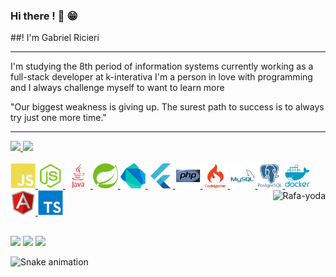 ### Hi there !  👋 :grin: 
##! I'm Gabriel Ricieri

---------------------------------------------------------------------------------------------------------------------------------------------------------------------------------
I'm studying the 8th period of information systems currently working as a full-stack developer at k-interativa I'm a person in love with programming and I always challenge myself to want to learn more

"Our biggest weakness is giving up. The surest path to success is to always try just one more time."

---------------------------------------------------------------------------------------------------------------------------------------------------------------------------------
 <div>
  <a href="https://github.com/GabrielRicieri">
  <img height="180em" src="https://github-readme-stats.vercel.app/api?username=GabrielRicieri&show_icons=true&theme=vue-dark&include_all_commits=true&count_private=true"/>
  <img height="180em" src="https://github-readme-stats.vercel.app/api/top-langs/?username=GabrielRicieri&layout=compact&langs_count=7&theme=vue-dark"/>
</div>
<div style="display: inline_block"><br>
  <img src="https://github.com/devicons/devicon/blob/master/icons/javascript/javascript-plain.svg" alt="javascript" width="40" height="40"/>
  <img src="https://github.com/devicons/devicon/blob/master/icons/nodejs/nodejs-plain.svg" alt="nodejs" width="40" height="40"/>
  <img src="https://github.com/devicons/devicon/blob/master/icons/java/java-plain-wordmark.svg" alt="java" width="40" height="40"/>
  <img src="https://github.com/devicons/devicon/blob/master/icons/spring/spring-original.svg" alt="spring" width="40" height="40"/>
  <img src="https://github.com/devicons/devicon/blob/master/icons/dart/dart-original.svg" alt="dart" width="40" height="40" />
  <img src="https://github.com/devicons/devicon/blob/master/icons/flutter/flutter-original.svg" alt="flutter" width="40" height="40" />
  <img src="https://github.com/devicons/devicon/blob/master/icons/php/php-original.svg" alt="php" width="40" height="40" />
  <img src="https://github.com/devicons/devicon/blob/master/icons/codeigniter/codeigniter-plain-wordmark.svg" alt="codeigniter" width="40" height="40" />
  <img src="https://github.com/devicons/devicon/blob/master/icons/mysql/mysql-plain-wordmark.svg" alt="mysql" width="40" height="40"/>
  <img src="https://github.com/devicons/devicon/blob/master/icons/postgresql/postgresql-plain-wordmark.svg" alt="postgresql" width="40" height="40"/>
  <img src="https://github.com/devicons/devicon/blob/master/icons/docker/docker-plain-wordmark.svg" alt="docker" width="40" height="40"/>
  <img src="https://github.com/devicons/devicon/blob/master/icons/angularjs/angularjs-original.svg" alt="docker" width="40" height="40"/>
  <img src="https://github.com/devicons/devicon/blob/master/icons/typescript/typescript-original.svg" alt="docker" width="40" height="40"/>
 
 
 <img align="right" alt="Rafa-yoda" src="https://www.criarbanner.com.br/criargifs/a/b230b18d9dc63be001fbdf584d0baa50.gif">
 
</div>
  
  ##
 
<div> 
  <a href="https://www.instagram.com/gabriel.martines.9484/" target="_blank"><img src="https://img.shields.io/badge/-Instagram-%23E4405F?style=for-the-badge&logo=instagram&logoColor=white" target="_blank"></a>
</a> 
  <a href = "gabrielricieri134@gmail.com"><img src="https://img.shields.io/badge/-Gmail-%23333?style=for-the-badge&logo=gmail&logoColor=white" target="_blank"></a>
  <a href="https://www.linkedin.com/in/gabriel-ricieri-192585197/" target="_blank"><img src="https://img.shields.io/badge/-LinkedIn-%230077B5?style=for-the-badge&logo=linkedin&logoColor=white" target="_blank"></a> 
 
  ![Snake animation](https://github.com/gGabrielRicieri/GabrielRicieri/blob/output/github-contribution-grid-snake.svg)
 
</div>
